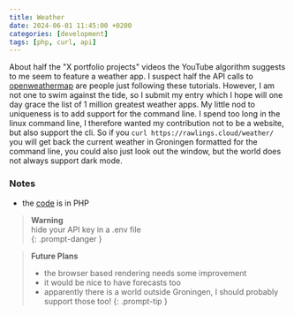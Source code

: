 ```yaml
---
title: Weather
date: 2024-06-01 11:45:00 +0200
categories: [development]
tags: [php, curl, api]
---
```


About half the "X portfolio projects" videos the YouTube algorithm suggests to me seem to feature a weather app. I suspect half the API calls to [openweathermap](https://openweathermap.org) are people just following these tutorials. However, I am not one to swim against the tide, so I submit my entry which I hope will one day grace the list of 1 million greatest weather apps. My little nod to uniqueness is to add support for the command line. I spend too long in the linux command line, I therefore wanted my contribution not to be a website, but also support the cli. So if you `curl https://rawlings.cloud/weather/` you will get back the current weather in Groningen formatted for the command line, you could also just look out the window, but the world does not always support dark mode.

### Notes

- the [code](https://github.com/startung/weather) is in PHP

> **Warning**<br />
> hide your API key in a .env file<br />
{: .prompt-danger }

> **Future Plans**<br />
> - the browser based rendering needs some improvement<br />
> - it would be nice to have forecasts too<br />
> - apparently there is a world outside Groningen, I should probably support those too!
{: .prompt-tip }
